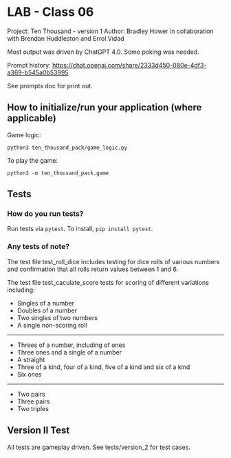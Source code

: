 # LAB - Class 06

Project: Ten Thousand - version 1
Author: Bradley Hower in collaboration with Brendan Huddleston and Errol Vidad

Most output was driven by ChatGPT 4.0. Some poking was needed.

Prompt history: https://chat.openai.com/share/2333d450-080e-4df3-a369-b545a0b53995

See prompts doc for print out.

## How to initialize/run your application (where applicable)

Game logic:

`python3 ten_thousand_pack/game_logic.py`

To play the game:

`python3 -m ten_thousand_pack.game`

## Tests

### How do you run tests?

Run tests via `pytest`. To install, `pip install pytest`.

### Any tests of note?

The test file test_roll_dice includes testing for dice rolls of various numbers and confirmation that all rolls return values between 1 and 6.

The test file test_caculate_score tests for scoring of different variations including:

+ Singles of a number
+ Doubles of a number
+ Two singles of two numbers
+ A single non-scoring roll

---

+ Threes of a number, including of ones
+ Three ones and a single of a number
+ A straight
+ Three of a kind, four of a kind, five of a kind and six of a kind
+ Six ones

---

+ Two pairs
+ Three pairs
+ Two triples

## Version II Test

All tests are gameplay driven. See tests/version_2 for test cases.
